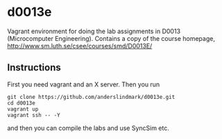 # d0013e

Vagrant environment for doing the lab assignments in D0013 (Microcomputer Engineering). 
Contains a copy of the course homepage, http://www.sm.luth.se/csee/courses/smd/D0013E/

## Instructions
First you need vagrant and an X server. Then you run
```
git clone https://github.com/anderslindmark/d0013e.git
cd d0013e
vagrant up
vagrant ssh -- -Y
```
and then you can compile the labs and use SyncSim etc.
